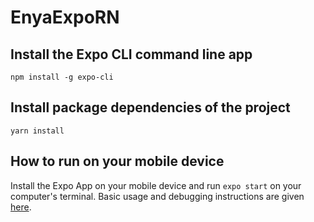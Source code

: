 # EnyaExpoRN

## Install the Expo CLI command line app

`npm install -g expo-cli`

## Install package dependencies of the project

`yarn install`

## How to run on your mobile device

Install the Expo App on your mobile device and run `expo start` on your computer's terminal. Basic usage and debugging instructions are given [here](https://docs.expo.io/versions/v36.0.0/workflow/expo-cli/).